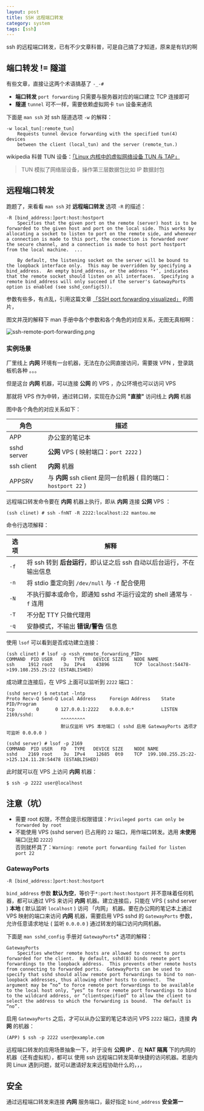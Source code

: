 ```yaml
---
layout: post
title: SSH 远程端口转发
category: system
tags: [ssh]
---
```


ssh 的远程端口转发，已有不少文章科普，可是自己搞了才知道，原来是有坑的啊

## 端口转发 != 隧道

有些文章，直接让这两个术语搞基了 `-_-#`

- **端口转发** `port forwarding` 只需要与服务器对应的端口建立 TCP 连接即可
- **隧道** `tunnel` 可不一样，需要依赖虚拟网卡 `tun` 设备来通讯

下面是 `man ssh` 对 ssh 隧道选项 `-w` 的解释：

    -w local_tun[:remote_tun]
        Requests tunnel device forwarding with the specified tun(4) devices
        between the client (local_tun) and the server (remote_tun.)

wikipedia 科普 TUN 设备：[「Linux 内核中的虚拟网络设备 TUN 与 TAP」](http://zh.wikipedia.org/zh/TUN与TAP)

> TUN 模拟了网络层设备，操作第三层数据包比如 IP 数据封包

## 远程端口转发

跑题了，来看看 `man ssh` 对 **远程端口转发** 选项 `-R` 的描述：

    -R [bind_address:]port:host:hostport
        Specifies that the given port on the remote (server) host is to be forwarded to the given host and port on the local side. This works by allocating a socket to listen to port on the remote side, and whenever a connection is made to this port, the connection is forwarded over the secure channel, and a connection is made to host port hostport from the local machine.  ...

        By default, the listening socket on the server will be bound to the loopback interface only.  This may be overridden by specifying a bind_address.  An empty bind_address, or the address ‘*’, indicates that the remote socket should listen on all interfaces.  Specifying a remote bind_address will only succeed if the server's GatewayPorts option is enabled (see sshd_config(5)).

参数有些多，有点乱，引用这篇文章 [「SSH port forwarding visualized」][1] 的图片，

图文并茂的解释下 man 手册中各个参数和各个角色的对应关系，无图无真相啊：

![ssh-remote-port-forwarding.png][2]

### 实例场景

厂里线上 **内网** 环境有一台机器，无法在办公网直接访问，需要拨 VPN ，登录跳板机各种 。。。

但是这台 **内网** 机器，可以连接 **公网** 的 VPS ，办公环境也可以访问 VPS

那就将 VPS 作为中转，通过转口转，实现在办公网 **"直接"** 访问线上 **内网** 机器

图中各个角色的对应关系如下：

角色        | 描述
        --- | ---
APP         | 办公室的笔记本
sshd server | **公网** VPS ( 映射端口：`port 2222` )
ssh client  | **内网** 机器
APPSRV      | 与 **内网** ssh client 是同一台机器 ( 目的端口： `hostport 22` )

远程端口转发命令要在 **内网** 机器上执行，即从 **内网** 连接 **公网** VPS ：

    (ssh clinet) # ssh -fnNT -R 2222:localhost:22 mantou.me

命令行选项解释：

选项 | 解释
---- | ----
`-f` | 将 ssh 转到 **后台运行**，即认证之后 ssh 自动以后台运行，不在输出信息
`-n` | 将 stdio 重定向到 `/dev/null` 与 `-f` 配合使用
`-N` | 不执行脚本或命令，即通知 sshd 不运行设定的 shell 通常与 `-f` 连用
`-T` | 不分配 TTY 只做代理用
`-q` | 安静模式，不输出 **错误/警告** 信息

使用 `lsof` 可以看到是否成功建立连接：

    (ssh clinet) # lsof -p <ssh_remote_forwarding_PID>
    COMMAND  PID USER   FD   TYPE   DEVICE SIZE    NODE NAME
    ssh     1912 root    3u  IPv4    43896         TCP  localhost:54478->199.108.255.25:22 (ESTABLISHED)

成功建立连接后，在 VPS 上面可以监听到 `2222` 端口：

    (sshd server) $ netstat -lntp
    Proto Recv-Q Send-Q Local Address     Foreign Address    State     PID/Program
    tcp        0      0 127.0.0.1:2222    0.0.0.0:*          LISTEN    2169/sshd:
                        ^^^^^^^^^
                        默认仅监听 VPS 本地端口 ( sshd 启用 GatewayPorts 选项才可监听 0.0.0.0 )

    (sshd server) # lsof -p 2169
    COMMAND  PID USER   FD   TYPE   DEVICE SIZE    NODE NAME
    sshd    2169 root    3u  IPv4    12685  0t0    TCP  199.108.255.25:22->125.124.11.28:54478 (ESTABLISHED)

此时就可以在 VPS 上访问 **内网** 机器：

    $ ssh -p 2222 user@localhost

## 注意（坑）

- 需要 root 权限，不然会提示权限错误：`Privileged ports can only be forwarded by root`
- 不能使用 VPS (sshd server) 已占用的 `22` 端口，用作端口转发。选用 **未使用** 端口(比如 `2222`)  
  否则就杯具了：`Warning: remote port forwarding failed for listen port 22`

### GatewayPorts

    -R [bind_address:]port:host:hostport

`bind_address` 参数 **默认为空**，等价于`*:port:host:hostport`
并不意味着任何机器，都可以通过 VPS 来访问 **内网** 机器。建立连接后，只能在 VPS ( sshd server )  **本地** ( 默认监听 `localhost` )
访问 「内网」 机器。要在办公网的笔记本上通过 VPS 映射的端口来访问 **内网** 机器，需要启用 VPS sshd 的 `GatewayPorts` 参数，
允许任意请求地址 ( 监听 `0.0.0.0` ) 通过转发的端口访问内网机器。

下面是 `man sshd_config` 手册对 `GatewayPorts`* 选项的解释：

    GatewayPorts
        Specifies whether remote hosts are allowed to connect to ports forwarded for the client.  By default, sshd(8) binds remote port forwardings to the loopback address.  This prevents other remote hosts from connecting to forwarded ports.  GatewayPorts can be used to specify that sshd should allow remote port forwardings to bind to non-loopback addresses, thus allowing other hosts to connect.  The argument may be “no” to force remote port forwardings to be available to the local host only, “yes” to force remote port forwardings to bind to the wildcard address, or “clientspecified” to allow the client to select the address to which the forwarding is bound.  The default is “no”.

启用 `GatewayPorts` 之后，才可以从办公室的笔记本访问 VPS `2222` 端口，连接 **内网** 的机器：

    (APP) $ ssh -p 2222 user@example.com

远程端口转发的应用场景抽象一下，对于没有 **公网 IP** 、在 **NAT 隔离** 下的内网的机器（还有虚拟机），都可以
使用 ssh 远程端口转发简单快捷的访问机器。若是内网 Linux 遇到问题，就可以邀请好友来远程协助什么的，，，

## 安全

通过远程端口转发来连接 **内网** 服务端口，最好指定 `bind_address` **安全第一**

[1]: http://www.dirk-loss.de/ssh-port-forwarding.htm
[2]: http://media-cache-ec0.pinimg.com/originals/9f/37/b4/9f37b45ae14c4b58ac3aafd960272a62.jpg

